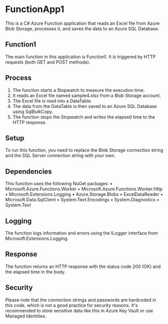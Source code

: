 # FunctionApp1
This is a C# Azure Function application that reads an Excel file from Azure Blob Storage, processes it, and saves the data to an Azure SQL Database.
## Function1
The main function in this application is Function1. It is triggered by HTTP requests (both GET and POST methods).

## Process
1.	The function starts a Stopwatch to measure the execution time.
2.	It reads an Excel file named sample4.xlsx from a Blob Storage account.
3.	The Excel file is read into a DataTable.
4.	The data from the DataTable is then saved to an Azure SQL Database using SqlBulkCopy.
5.	The function stops the Stopwatch and writes the elapsed time to the HTTP response.
## Setup
To run this function, you need to replace the Blob Storage connection string and the SQL Server connection string with your own.
## Dependencies
This function uses the following NuGet packages:
•	Microsoft.Azure.Functions.Worker
•	Microsoft.Azure.Functions.Worker.Http
•	Microsoft.Extensions.Logging
•	Azure.Storage.Blobs
•	ExcelDataReader
•	Microsoft.Data.SqlClient
•	System.Text.Encodings
•	System.Diagnostics
•	System.Text
## Logging
The function logs information and errors using the ILogger interface from Microsoft.Extensions.Logging.
## Response
The function returns an HTTP response with the status code 200 (OK) and the elapsed time in the body.
## Security
Please note that the connection strings and passwords are hardcoded in this code, which is not a good practice for security reasons. It's recommended to store sensitive data like this in Azure Key Vault or use Managed Identities.

